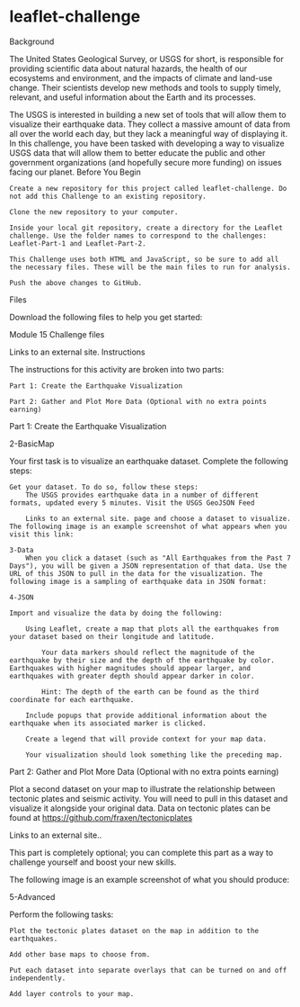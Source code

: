 # leaflet-challenge


Background

The United States Geological Survey, or USGS for short, is responsible for providing scientific data about natural hazards, the health of our ecosystems and environment, and the impacts of climate and land-use change. Their scientists develop new methods and tools to supply timely, relevant, and useful information about the Earth and its processes.

The USGS is interested in building a new set of tools that will allow them to visualize their earthquake data. They collect a massive amount of data from all over the world each day, but they lack a meaningful way of displaying it. In this challenge, you have been tasked with developing a way to visualize USGS data that will allow them to better educate the public and other government organizations (and hopefully secure more funding) on issues facing our planet.
Before You Begin

    Create a new repository for this project called leaflet-challenge. Do not add this Challenge to an existing repository.

    Clone the new repository to your computer.

    Inside your local git repository, create a directory for the Leaflet challenge. Use the folder names to correspond to the challenges: Leaflet-Part-1 and Leaflet-Part-2.

    This Challenge uses both HTML and JavaScript, so be sure to add all the necessary files. These will be the main files to run for analysis.

    Push the above changes to GitHub.

Files

Download the following files to help you get started:

Module 15 Challenge files

Links to an external site.
Instructions

The instructions for this activity are broken into two parts:

    Part 1: Create the Earthquake Visualization

    Part 2: Gather and Plot More Data (Optional with no extra points earning)

Part 1: Create the Earthquake Visualization

2-BasicMap

Your first task is to visualize an earthquake dataset. Complete the following steps:

    Get your dataset. To do so, follow these steps:
        The USGS provides earthquake data in a number of different formats, updated every 5 minutes. Visit the USGS GeoJSON Feed 

        Links to an external site. page and choose a dataset to visualize. The following image is an example screenshot of what appears when you visit this link:

    3-Data
        When you click a dataset (such as "All Earthquakes from the Past 7 Days"), you will be given a JSON representation of that data. Use the URL of this JSON to pull in the data for the visualization. The following image is a sampling of earthquake data in JSON format:

    4-JSON

    Import and visualize the data by doing the following:

        Using Leaflet, create a map that plots all the earthquakes from your dataset based on their longitude and latitude.

            Your data markers should reflect the magnitude of the earthquake by their size and the depth of the earthquake by color. Earthquakes with higher magnitudes should appear larger, and earthquakes with greater depth should appear darker in color.

            Hint: The depth of the earth can be found as the third coordinate for each earthquake.

        Include popups that provide additional information about the earthquake when its associated marker is clicked.

        Create a legend that will provide context for your map data.

        Your visualization should look something like the preceding map.

Part 2: Gather and Plot More Data (Optional with no extra points earning)

Plot a second dataset on your map to illustrate the relationship between tectonic plates and seismic activity. You will need to pull in this dataset and visualize it alongside your original data. Data on tectonic plates can be found at https://github.com/fraxen/tectonicplates

Links to an external site..

This part is completely optional; you can complete this part as a way to challenge yourself and boost your new skills.

The following image is an example screenshot of what you should produce:

5-Advanced

Perform the following tasks:

    Plot the tectonic plates dataset on the map in addition to the earthquakes.

    Add other base maps to choose from.

    Put each dataset into separate overlays that can be turned on and off independently.

    Add layer controls to your map.
